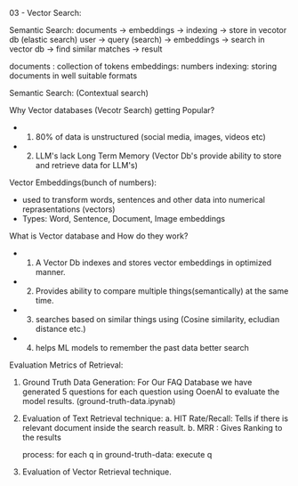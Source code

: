 03 - Vector Search:

Semantic Search: 
documents -> embeddings -> indexing -> store in vecotor db (elastic search) 
user -> query (search) -> embeddings -> search in vector db -> find similar matches -> result

documents : collection of tokens
embeddings: numbers
indexing: storing documents in well suitable formats

Semantic Search: (Contextual search)

Why Vector databases (Vecotr Search) getting Popular?
- 1. 80% of data is unstructured (social media, images, videos etc)
- 2. LLM's lack Long Term Memory (Vector Db's provide ability to store and retrieve data for LLM's)

Vector Embeddings(bunch of numbers):
- used to transform words, sentences and other data into numerical reprasentations (vectors)
- Types: Word, Sentence, Document, Image embeddings

What is Vector database and How do they work?
- 1. A Vector Db indexes and stores vector embeddings in optimized manner.
- 2. Provides ability to compare multiple things(semantically) at the same time.
- 3. searches based on similar things using (Cosine similarity, ecludian distance etc.)
- 4. helps ML models to remember the past data better search

Evaluation Metrics of Retrieval:
1. Ground Truth Data Generation: For Our FAQ Database we have generated 5 questions for each question using OoenAI to evaluate the model results. (ground-truth-data.ipynab)

2. Evaluation of Text Retrieval technique:
    a. HIT Rate/Recall:  Tells if there is relevant document inside the search reasult.
    b. MRR : Gives Ranking to the results

    process: for each q in ground-truth-data:
                execute q

3. Evaluation of Vector Retrieval technique.









